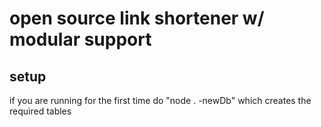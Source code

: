 # open source link shortener w/ modular support

## setup
if you are running for the first time do "node . -newDb" which creates the required tables